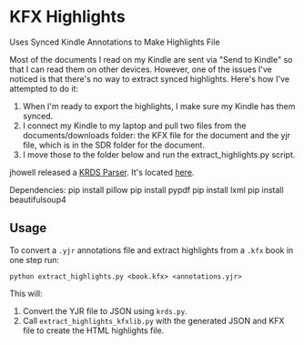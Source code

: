 # KFX Highlights
Uses Synced Kindle Annotations to Make Highlights File

Most of the documents I read on my Kindle are sent via "Send to Kindle" so that I can read them on other devices. However, one of the issues I've noticed is that there's no way to extract synced highlights. Here's how I've attempted to do it:
1. When I'm ready to export the highlights, I make sure my Kindle has them synced.
2. I connect my Kindle to my laptop and pull two files from the documents/downloads folder: the KFX file for the document and the yjr file, which is in the SDR folder for the document.
3. I move those to the folder below and run the extract_highlights.py script.

jhowell released a [KRDS Parser](https://www.mobileread.com/forums/showthread.php?t=322172). It's located [here](https://github.com/K-R-D-S/KRDS). 


Dependencies:
pip install pillow
pip install pypdf
pip install lxml
pip install beautifulsoup4

## Usage

To convert a `.yjr` annotations file and extract highlights from a `.kfx` book in one step run:

```
python extract_highlights.py <book.kfx> <annotations.yjr>
```

This will:
1. Convert the YJR file to JSON using `krds.py`.
2. Call `extract_highlights_kfxlib.py` with the generated JSON and KFX file to create the HTML highlights file.

